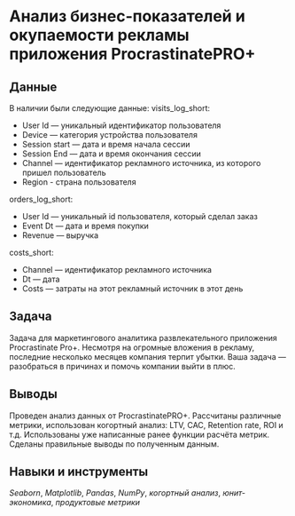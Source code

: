 # Анализ бизнес-показателей и окупаемости рекламы приложения ProcrastinatePRO+


## Данные

В наличии были следующие данные:
visits_log_short:
- User Id — уникальный идентификатор пользователя
- Device — категория устройства пользователя
- Session start — дата и время начала сессии
- Session End — дата и время окончания сессии
- Channel — идентификатор рекламного источника, из которого пришел пользователь
- Region - страна пользователя

orders_log_short:
- User Id — уникальный id пользователя, который сделал заказ
- Event Dt — дата и время покупки
- Revenue — выручка

costs_short:
- Channel — идентификатор рекламного источника
- Dt — дата
- Costs — затраты на этот рекламный источник в этот день

## Задача

Задача для маркетингового аналитика развлекательного приложения Procrastinate Pro+. Несмотря на огромные вложения в рекламу, последние несколько месяцев компания терпит убытки. Ваша задача — разобраться в причинах и помочь компании выйти в плюс.  

## Выводы

Проведен анализ данных от ProcrastinatePRO+. Рассчитаны различные метрики, использован когортный анализ: LTV, CAC, Retention rate, ROI и т.д. Использованы уже написанные ранее функции расчёта метрик. Сделаны правильные выводы по полученным данным.

## Навыки и инструменты
*Seaborn*, *Matplotlib*, *Pandas*, *NumPy*, *когортный анализ*, *юнит-экономика*, *продуктовые метрики*
